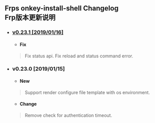 Frps onkey-install-shell Changelog<br>Frp版本更新说明
---------------------------------------

 <!-- vim-markdown-toc GFM -->
 
 * ### [ v0.23.1 [2019/01/16]](#v0.23.1[2019/01/16])  
    * #### Fix 
     >Fix status api.
     >Fix reload and status command error.

* ### v0.23.0 [2019/01/15]
    * #### New
     >Support render configure file template with os environment.
    * #### Change
     >Remove check for authentication timeout.
